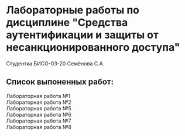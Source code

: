 # Лабораторные работы по дисциплине "Средства аутентификации и защиты от несанкционированного доступа"
Студентка БИСО-03-20 Семёнова С.А.
## Список выпоненных работ:
Лабораторная работа №1\
Лабораторная работа №2\
Лабораторная работа №5\
Лабораторная работа №6\
Лабораторная работа №7\
Лабораторная работа №8
